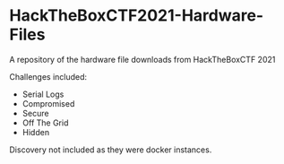 # HackTheBoxCTF2021-Hardware-Files
A repository of the hardware file downloads from HackTheBoxCTF 2021 

Challenges included:
- Serial Logs
- Compromised 
- Secure
- Off The Grid
- Hidden

Discovery not included as they were docker instances.

